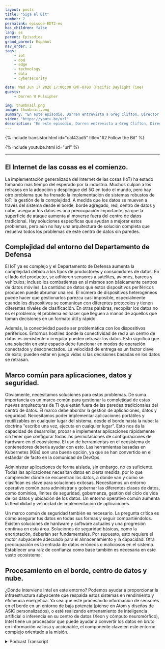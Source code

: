 ```yaml
---
layout: posts
title: "Siga el Bit"
number: 2
permalink: episode-EDT2-es
has_children: false
lang: es
parent: Episodios
grand_parent: Español
nav_order: 2
tags:
    - iot
    - dod
    - edge
    - technology
    - data
    - cybersecurity

date: Wed Jun 17 2020 17:00:00 GMT-0700 (Pacific Daylight Time)
guests:
    - Darren W Pulsipher

img: thumbnail.png
image: thumbnail.png
summary: "En este episodio, Darren entrevista a Greg Clifton, Director del Departamento de Defensa (DOD) e Inteligencia de Intel Corp. Discuten los desafíos de la gestión de datos en un sistema complejo que abarca múltiples nubes, centros de datos empresariales, centros de datos regionales y entornos tácticos. Escucha a Darren y Greg seguir un poco de datos desde su recolección y recorrido a través de este ecosistema hasta la producción de información útil para analistas y combatientes. Escucha a Darren y Greg discutir algunos de los obstáculos en este entorno grande y circular, y soluciones para ayudar a obtener información útil para los analistas y devolverla a los combatientes."
video: "https://youtu.be/url"
description: "En este episodio, Darren entrevista a Greg Clifton, Director del Departamento de Defensa (DOD) e Inteligencia de Intel Corp. Discuten los desafíos de la gestión de datos en un sistema complejo que abarca múltiples nubes, centros de datos empresariales, centros de datos regionales y entornos tácticos. Escucha a Darren y Greg seguir un poco de datos desde su recolección y recorrido a través de este ecosistema hasta la producción de información útil para analistas y combatientes. Escucha a Darren y Greg discutir algunos de los obstáculos en este entorno grande y circular, y soluciones para ayudar a obtener información útil para los analistas y devolverla a los combatientes."
---
```


<div>
{% include transistor.html id="caf42ad5" title="#2 Follow the Bit" %}

{% include youtube.html id="url" %}
</div>

---

## El Internet de las cosas es el comienzo.

La implementación generalizada del Internet de las cosas (IoT) ha estado tomando más tiempo del esperado por la industria. Muchos culpan a los retrasos en la adopción y despliegue del 5G en todo el mundo, pero hay otro problema que ha frenado la implementación de sistemas robustos de IoT: la gestión de la complejidad. A medida que los datos se mueven a través del sistema desde el borde, borde agregado, red, centro de datos y nube, asegurar los datos es una preocupación importante, ya que la superficie de ataque aumenta al moverse fuera del centro de datos tradicional. Hay soluciones específicas que ayudan a mejorar estos problemas, pero aún no hay una arquitectura de solución completa que resuelva todos los problemas de este centro de datos sin paredes.

## Complejidad del entorno del Departamento de Defensa

El IoT ya es complejo y el Departamento de Defensa aumenta la complejidad debido a los tipos de productores y consumidores de datos. En el lado del productor, se adhieren sensores a satélites, aviones, barcos y vehículos; incluso los combatientes en sí mismos son básicamente centros de datos móviles. La cantidad de datos que estos dispositivos periféricos producen puede abrumar una red. El número de dispositivos heterogéneos puede hacer que gestionarlos parezca casi imposible, especialmente cuando los dispositivos se comunican con diferentes protocolos y tienen diferentes niveles de clasificación. En otras palabras, recopilar los datos no es el problema; el problema es hacer que lleguen a manos de aquellos que toman decisiones en un formato útil y rápido.

Además, la conectividad puede ser problemática con los dispositivos periféricos. Entornos hostiles donde la conectividad de red a un centro de datos es inexistente o irregular pueden retrasar los datos. Esto significa que una solución en este espacio debe funcionar en modos de operación conectados y desconectados. La velocidad de entrega es un factor clave de éxito; pueden estar en juego vidas si las decisiones basadas en los datos se retrasan.

## Marco común para aplicaciones, datos y seguridad.

Obviamente, necesitamos soluciones para estos problemas. De suma importancia es un marco común para gestionar la complejidad de estas nuevas arquitecturas de TI que están fuera de las paredes tradicionales del centro de datos. El marco debe abordar la gestión de aplicaciones, datos y seguridad. Necesitamos poder implementar aplicaciones portátiles y reutilizables en cualquier lugar del sistema, desde el borde hasta la nube: la doctrina "escribe una vez, ejecuta en cualquier lugar". Esto nos da la capacidad de desarrollar, probar e implementar aplicaciones rápidamente sin tener que configurar todas las permutaciones de configuraciones de hardware en el ecosistema. El uso de herramientas en el ecosistema de contenedores debería ayudar con esto. Las herramientas basadas en Kubernetes (K8s) son una buena opción, ya que se han convertido en el estándar de facto en la comunidad de DevOps.

Administrar aplicaciones de forma aislada, sin embargo, no es suficiente. Todas las aplicaciones necesitan datos en cierta medida, por lo que comprender dónde se encuentran los datos, a dónde van y cómo se clasifican es clave para soluciones exitosas. Necesitamos un entorno operativo común para administrar y gobernar las diferentes clases de datos, como dominios, límites de seguridad, gobernanza, gestión del ciclo de vida de los datos y ubicación de los datos. Un entorno operativo común aumenta la flexibilidad y velocidad de implementación de aplicaciones.

Un marco común de seguridad también es necesario. La pregunta crítica es cómo asegurar tus datos en todas sus formas y seguir compartiéndolos. Existen soluciones de hardware y software actuales y una progresión continua en esta área. Soluciones de seguridad básicas, como la encriptación, deberían ser fundamentales. Por supuesto, esto requiere el motor subyacente adecuado para el almacenamiento y la capacidad. Otra preocupación es la entrada de datos erróneos o maliciosos en el sistema. Establecer una raíz de confianza como base también es necesaria en este vasto ecosistema.

## Procesamiento en el borde, centro de datos y nube.

¿Dónde interviene Intel en este entorno? Podemos ayudar a proporcionar la infraestructura subyacente que respalda estos sistemas en rendimiento y eficiencia energética. Ya sea que esté procesando información de sensores en el borde en un entorno de baja potencia (piense en Atom y diseños de ASIC personalizados), o esté realizando entrenamiento de inteligencia artificial o inferencia en su centro de datos (Xeon y cómputo neuromórfico), Intel tiene un procesador que puede ayudar a convertir los datos en bruto en información valiosa y accionable, el componente clave en este entorno complejo orientado a la misión.



<details>
<summary> Podcast Transcript </summary>

<p></p>

</details>
